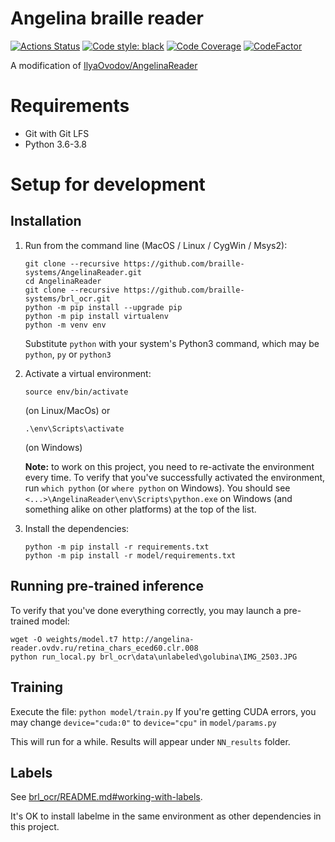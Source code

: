 # Angelina braille reader

[![Actions Status](https://github.com/braille-systems/AngelinaReader/workflows/Python%20CI/badge.svg)](https://github.com/braille-systems/topological-sorting/actions)
[![Code style: black](https://img.shields.io/badge/code%20style-black-000000.svg)](https://github.com/psf/black)
[![Code Coverage](https://codecov.io/gh/braille-systems/AngelinaReader/branch/develop/graph/badge.svg)](https://codecov.io/gh/braille-systems/topological-sorting)
[![CodeFactor](https://www.codefactor.io/repository/github/braille-systems/angelinareader/badge/develop)](https://www.codefactor.io/repository/github/braille-systems/angelinareader/overview/develop)

A modification of [IlyaOvodov/AngelinaReader](https://github.com/IlyaOvodov/AngelinaReader)

# Requirements
- Git with Git LFS
- Python 3.6-3.8

# Setup for development
## Installation
1. Run from the command line (MacOS / Linux / CygWin / Msys2):
    ```
    git clone --recursive https://github.com/braille-systems/AngelinaReader.git
    cd AngelinaReader
    git clone --recursive https://github.com/braille-systems/brl_ocr.git
    python -m pip install --upgrade pip
    python -m pip install virtualenv
    python -m venv env
    ```
    Substitute `python` with your system's Python3 command, which may be `python`, `py` or `python3`
1. Activate a virtual environment: 
    
    ```source env/bin/activate``` 
    
    (on Linux/MacOs) or 
    
    ```.\env\Scripts\activate``` 
    
    (on Windows)
    
    **Note:** to work on this project, you need to re-activate the environment every time.
    To verify that you've successfully activated the environment, run `which python` (or `where python` on Windows).
    You should see `<...>\AngelinaReader\env\Scripts\python.exe` on Windows (and something alike on other platforms) at the top of the list.
1. Install the dependencies:
    ```
   python -m pip install -r requirements.txt
   python -m pip install -r model/requirements.txt
   ```

## Running pre-trained inference

To verify that you've done everything correctly, you may launch a pre-trained model:

``` 
wget -O weights/model.t7 http://angelina-reader.ovdv.ru/retina_chars_eced60.clr.008
python run_local.py brl_ocr\data\unlabeled\golubina\IMG_2503.JPG
```

## Training

Execute the file:
    ```
    python model/train.py
    ```
   If you're getting CUDA errors, you may change `device="cuda:0"` to `device="cpu"` in `model/params.py`
   
   This will run for a while. Results will appear under `NN_results` folder.
   
## Labels

See [brl_ocr/README.md#working-with-labels](https://github.com/braille-systems/brl_ocr#working-with-labels).

It's OK to install labelme in the same environment as other dependencies in this project.
